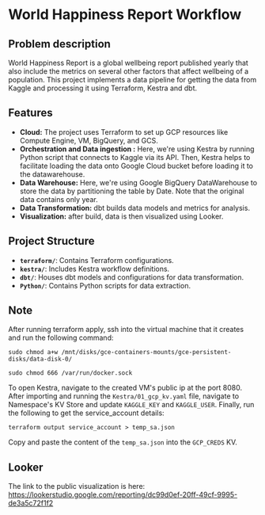 # World Happiness Report Workflow

## **Problem description**

World Happiness Report is a global wellbeing report published yearly that also include the metrics on several other factors that affect wellbeing of a population. This project implements a data pipeline for getting the data from Kaggle and processing it using Terraform, Kestra and dbt.


## **Features**
- **Cloud:** The project uses Terraform to set up GCP resources like Compute Engine, VM, BigQuery, and GCS.
- **Orchestration and Data ingestion :** Here, we're using Kestra by running Python script that connects to Kaggle via its API. Then, Kestra helps to facilitate loading the data onto Google Cloud bucket before loading it to the datawarehouse.
- **Data Warehouse:** Here, we're using Google BigQuery DataWarehouse to store the data by partitioning the table by Date. Note that the original data contains only year. 
- **Data Transformation:** dbt builds data models and metrics for analysis.
- **Visualization:** after build, data is then visualized using Looker.

## **Project Structure**
- **`terraform/`**: Contains Terraform configurations.
- **`kestra/`**: Includes Kestra workflow definitions.
- **`dbt/`**: Houses dbt models and configurations for data transformation.
- **`Python/`**: Contains Python scripts for data extraction.

## **Note**
After running terraform apply, ssh into the virtual machine that it creates and run the following command:

```shell
sudo chmod a+w /mnt/disks/gce-containers-mounts/gce-persistent-disks/data-disk-0/
```
```shell
sudo chmod 666 /var/run/docker.sock
```

To open Kestra, navigate to the created VM's public ip at the port 8080. 
After importing and running the `Kestra/01_gcp_kv.yaml` file, navigate to Namespace's KV Store and update `KAGGLE_KEY` and `KAGGLE_USER`.
Finally, run the following to get the service_account details:
```shell
terraform output service_account > temp_sa.json
```
Copy and paste the content of the `temp_sa.json` into the `GCP_CREDS` KV.

## **Looker**
The link to the public visualization is here: https://lookerstudio.google.com/reporting/dc99d0ef-20ff-49cf-9995-de3a5c72f1f2